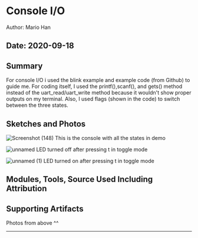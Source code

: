 #  Console I/O

Author: Mario Han

Date: 2020-09-18
-----

## Summary

For console I/O i used the blink example and example code (from Github) to guide me. For coding itself,
I used the printf(),scanf(), and gets() method instead of the uart_read/uart_write method because it wouldn't
show proper outputs on my terminal. Also, I used flags (shown in the code) to switch between the three states.

## Sketches and Photos

![Screenshot (148)](https://user-images.githubusercontent.com/45515930/93691744-c0461900-fab7-11ea-9a57-c60d4ef63237.png)
This is the console with all the states in demo

![unnamed](https://user-images.githubusercontent.com/45515930/93691776-20d55600-fab8-11ea-9893-bfefb03831cd.jpg)
LED turned off after pressing t in toggle mode

![unnamed (1)](https://user-images.githubusercontent.com/45515930/93691777-23d04680-fab8-11ea-85c8-19a5b8f748c0.jpg)
LED turned on after pressing t in toggle mode

## Modules, Tools, Source Used Including Attribution


## Supporting Artifacts
Photos from above ^^

-----
